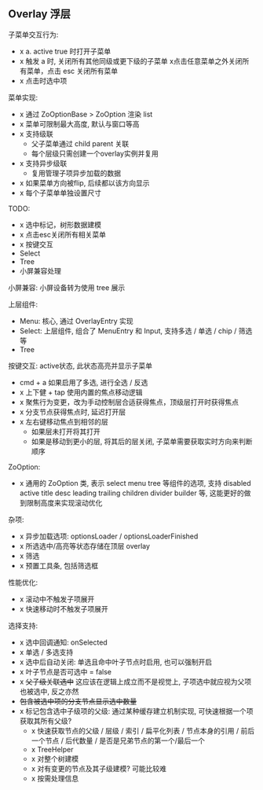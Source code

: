 
## Overlay 浮层

子菜单交互行为:
- x a. active true 时打开子菜单
- x 触发 a 时, 关闭所有其他同级或更下级的子菜单
  x点击任意菜单之外关闭所有菜单，点击 esc 关闭所有菜单
- x 点击时选中项

菜单实现:
- x 通过 ZoOptionBase > ZoOption 渲染 list
- x 菜单可限制最大高度, 默认与窗口等高
- x 支持级联
  - 父子菜单通过 child parent 关联
  - 每个层级只需创建一个overlay实例并复用
- x 支持异步级联
  - 复用管理子项异步加载的数据
- x 如果菜单方向被flip, 后续都以该方向显示
- x 每个子菜单单独设置尺寸

TODO:
- x 选中标记，树形数据建模
- x 点击esc关闭所有相关菜单
- x 按键交互
- Select
- Tree
- 小屏兼容处理

小屏兼容: 小屏设备转为使用 tree 展示

上层组件:
- Menu:  核心, 通过 OverlayEntry 实现
- Select: 上层组件, 组合了 MenuEntry 和  Input, 支持多选 / 单选 / chip / 筛选等 
- Tree

按键交互:
active状态, 此状态高亮并显示子菜单
- cmd + a 如果启用了多选, 进行全选 / 反选
- x 上下健 + tap 使用内置的焦点移动逻辑
- x 聚焦行为变更，改为手动控制层合适获得焦点，顶级层打开时获得焦点
- x 分支节点获得焦点时, 延迟打开层
- x 左右键移动焦点到相邻的层
  - 如果层未打开将其打开
  - 如果是移动到更小的层, 将其后的层关闭, 子菜单需要获取实时方向来判断顺序

ZoOption:
- x 通用的 ZoOption 类, 表示 select menu tree 等组件的选项,  支持 disabled  active  title  desc  leading trailing  children  divider builder 等, 这能更好的做到限制高度来实现滚动优化

杂项:
- x 异步加载选项: optionsLoader / optionsLoaderFinished
- x 所选选中/高亮等状态存储在顶层 overlay
- x 筛选
- x 预置工具条, 包括筛选框

性能优化:
- x 滚动中不触发子项展开
- x 快速移动时不触发子项展开

选择支持:
- x 选中回调通知: onSelected
- x 单选 / 多选支持
- x 选中后自动关闭: 单选且命中叶子节点时启用, 也可以强制开启
- x 叶子节点是否可选中 = false
- x ~~父子级关联选中~~ 这应该在逻辑上成立而不是视觉上, 子项选中就应视为父项也被选中, 反之亦然
- ~~包含被选中项的分支节点显示选中数量~~
- x 标记包含选中子级项的父级: 通过某种缓存建立机制实现, 可快速根据一个项获取其所有父级?
  - x 快速获取节点的父级 / 层级 / 索引 / 扁平化列表 / 节点本身的引用 / 前后一个节点 / 后代数量 / 是否是兄弟节点的第一个/最后一个
  - x TreeHelper
  - x 对整个树建模
  - x 对有变更的节点及其子级建模? 可能比较难
  - x 按需处理信息

